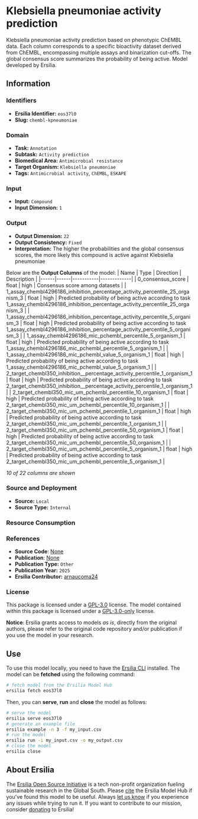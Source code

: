 # Klebsiella pneumoniae activity prediction

Klebsiella pneumoniae activity prediction based on phenotypic ChEMBL data. Each column corresponds to a specific bioactivity dataset derived from ChEMBL, encompassing multiple assays and binarization cut-offs. The global consensus score summarizes the probability of being active. Model developed by Ersilia.


## Information
### Identifiers
- **Ersilia Identifier:** `eos37l0`
- **Slug:** `chembl-kpneumoniae`

### Domain
- **Task:** `Annotation`
- **Subtask:** `Activity prediction`
- **Biomedical Area:** `Antimicrobial resistance`
- **Target Organism:** `Klebsiella pneumoniae`
- **Tags:** `Antimicrobial activity`, `ChEMBL`, `ESKAPE`

### Input
- **Input:** `Compound`
- **Input Dimension:** `1`

### Output
- **Output Dimension:** `22`
- **Output Consistency:** `Fixed`
- **Interpretation:** The higher the probabilities and the global consensus scores, the more likely this compound is active against Klebsiella pneumoniae

Below are the **Output Columns** of the model:
| Name | Type | Direction | Description |
|------|------|-----------|-------------|
| 0_consensus_score | float | high | Consensus score among datasets |
| 1_assay_chembl4296186_inhibition_percentage_activity_percentile_25_organism_3 | float | high | Predicted probability of being active according to task 1_assay_chembl4296186_inhibition_percentage_activity_percentile_25_organism_3 |
| 1_assay_chembl4296186_inhibition_percentage_activity_percentile_5_organism_3 | float | high | Predicted probability of being active according to task 1_assay_chembl4296186_inhibition_percentage_activity_percentile_5_organism_3 |
| 1_assay_chembl4296186_mic_pchembl_percentile_5_organism_1 | float | high | Predicted probability of being active according to task 1_assay_chembl4296186_mic_pchembl_percentile_5_organism_1 |
| 1_assay_chembl4296186_mic_pchembl_value_5_organism_1 | float | high | Predicted probability of being active according to task 1_assay_chembl4296186_mic_pchembl_value_5_organism_1 |
| 2_target_chembl350_inhibition__percentage_activity_percentile_1_organism_1 | float | high | Predicted probability of being active according to task 2_target_chembl350_inhibition__percentage_activity_percentile_1_organism_1 |
| 2_target_chembl350_mic_um_pchembl_percentile_10_organism_1 | float | high | Predicted probability of being active according to task 2_target_chembl350_mic_um_pchembl_percentile_10_organism_1 |
| 2_target_chembl350_mic_um_pchembl_percentile_1_organism_1 | float | high | Predicted probability of being active according to task 2_target_chembl350_mic_um_pchembl_percentile_1_organism_1 |
| 2_target_chembl350_mic_um_pchembl_percentile_50_organism_1 | float | high | Predicted probability of being active according to task 2_target_chembl350_mic_um_pchembl_percentile_50_organism_1 |
| 2_target_chembl350_mic_um_pchembl_percentile_5_organism_1 | float | high | Predicted probability of being active according to task 2_target_chembl350_mic_um_pchembl_percentile_5_organism_1 |

_10 of 22 columns are shown_
### Source and Deployment
- **Source:** `Local`
- **Source Type:** `Internal`

### Resource Consumption


### References
- **Source Code**: [None](None)
- **Publication**: [None](None)
- **Publication Type:** `Other`
- **Publication Year:** `2025`
- **Ersilia Contributor:** [arnaucoma24](https://github.com/arnaucoma24)

### License
This package is licensed under a [GPL-3.0](https://github.com/ersilia-os/ersilia/blob/master/LICENSE) license. The model contained within this package is licensed under a [GPL-3.0-only](LICENSE) license.

**Notice**: Ersilia grants access to models _as is_, directly from the original authors, please refer to the original code repository and/or publication if you use the model in your research.


## Use
To use this model locally, you need to have the [Ersilia CLI](https://github.com/ersilia-os/ersilia) installed.
The model can be **fetched** using the following command:
```bash
# fetch model from the Ersilia Model Hub
ersilia fetch eos37l0
```
Then, you can **serve**, **run** and **close** the model as follows:
```bash
# serve the model
ersilia serve eos37l0
# generate an example file
ersilia example -n 3 -f my_input.csv
# run the model
ersilia run -i my_input.csv -o my_output.csv
# close the model
ersilia close
```

## About Ersilia
The [Ersilia Open Source Initiative](https://ersilia.io) is a tech non-profit organization fueling sustainable research in the Global South.
Please [cite](https://github.com/ersilia-os/ersilia/blob/master/CITATION.cff) the Ersilia Model Hub if you've found this model to be useful. Always [let us know](https://github.com/ersilia-os/ersilia/issues) if you experience any issues while trying to run it.
If you want to contribute to our mission, consider [donating](https://www.ersilia.io/donate) to Ersilia!
